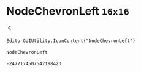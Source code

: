 # NodeChevronLeft `16x16`
<img src="/img/NodeChevronLeft.png" width=16 height=16>

``` CSharp
EditorGUIUtility.IconContent("NodeChevronLeft")
```
```
NodeChevronLeft
```
```
-2477174507547198423
```
